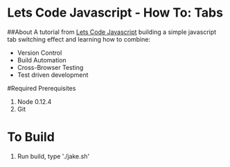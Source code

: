 # Lets Code Javascript - How To: Tabs

##About
A tutorial from [Lets Code Javascript](http://www.letscodejavascript.com/v3/episodes/how_to) building a simple javascript tab switching effect and learning how to combine:
+ Version Control
+ Build Automation
+ Cross-Browser Testing
+ Test driven development

#Required Prerequisites

1. Node 0.12.4
2. Git

# To Build

1. Run build, type './jake.sh'
